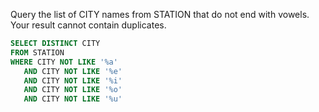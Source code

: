 Query the list of CITY names from STATION that do not end with vowels. Your result cannot contain duplicates.

```sql
SELECT DISTINCT CITY
FROM STATION
WHERE CITY NOT LIKE '%a'
   AND CITY NOT LIKE '%e'
   AND CITY NOT LIKE '%i'
   AND CITY NOT LIKE '%o'
   AND CITY NOT LIKE '%u'
```

